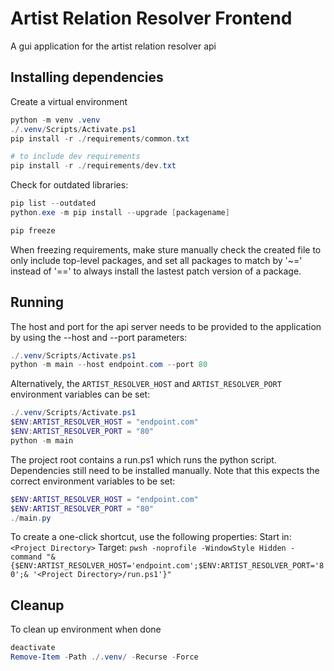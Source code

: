 # Artist Relation Resolver Frontend
A gui application for the artist relation resolver api

## Installing dependencies
Create a virtual environment
```powershell
python -m venv .venv
./.venv/Scripts/Activate.ps1
pip install -r ./requirements/common.txt

# to include dev requirements
pip install -r ./requirements/dev.txt
```

Check for outdated libraries:
```powershell
pip list --outdated
python.exe -m pip install --upgrade [packagename]

pip freeze
```
When freezing requirements, make sture manually check the created file to only include top-level packages, and set all packages to match by '~=' instead of '==' to always install the lastest patch version of a package.

## Running
The host and port for the api server needs to be provided to the application by using the --host and --port parameters:
```powershell 
./.venv/Scripts/Activate.ps1
python -m main --host endpoint.com --port 80
```
Alternatively, the `ARTIST_RESOLVER_HOST` and `ARTIST_RESOLVER_PORT` environment variables can be set:

```powershell 
./.venv/Scripts/Activate.ps1
$ENV:ARTIST_RESOLVER_HOST = "endpoint.com"
$ENV:ARTIST_RESOLVER_PORT = "80"
python -m main
```

The project root contains a run.ps1 which runs the python script. Dependencies still need to be installed manually. Note that this expects the correct environment variables to be set:

```powershell 
$ENV:ARTIST_RESOLVER_HOST = "endpoint.com"
$ENV:ARTIST_RESOLVER_PORT = "80"
./main.py
```

To create a one-click shortcut, use the following properties:
Start in:
`<Project Directory>`
Target:
`pwsh -noprofile -WindowStyle Hidden -command "&{$ENV:ARTIST_RESOLVER_HOST='endpoint.com';$ENV:ARTIST_RESOLVER_PORT='80';& '<Project Directory>/run.ps1'}"`

## Cleanup
To clean up environment when done
```powershell
deactivate
Remove-Item -Path ./.venv/ -Recurse -Force
```